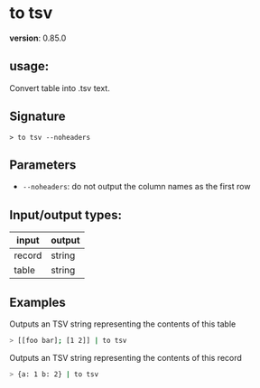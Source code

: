 # to tsv

**version**: 0.85.0

## **usage**:

Convert table into .tsv text.

## Signature

`> to tsv --noheaders`

## Parameters

- `--noheaders`: do not output the column names as the first row

## Input/output types:

| input  | output |
| ------ | ------ |
| record | string |
| table  | string |

## Examples

Outputs an TSV string representing the contents of this table

```bash
> [[foo bar]; [1 2]] | to tsv
```

Outputs an TSV string representing the contents of this record

```bash
> {a: 1 b: 2} | to tsv
```
